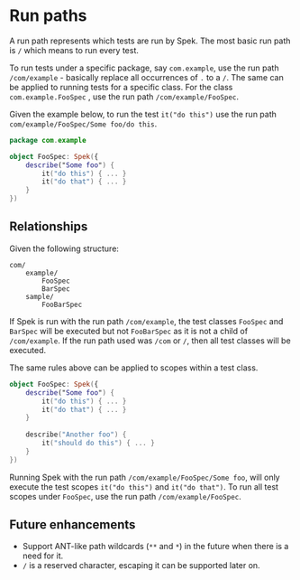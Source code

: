 # Run paths

A run path represents which tests are run by Spek.  The most basic run path is `/` which means to run every test.

To run tests under a specific package, say `com.example`,  use the run path `/com/example` - basically replace all occurrences of `.` to a `/`. The same can be applied to running tests for a specific class. For the class `com.example.FooSpec` , use the run path `/com/example/FooSpec`. 

Given the example below, to run the test `it("do this")` use the run path `com/example/FooSpec/Some foo/do this`.

```kotlin
package com.example

object FooSpec: Spek({
	describe("Some foo") {
        it("do this") { ... }
        it("do that") { ... }
    }
})
```

## Relationships

Given the following structure:

```
com/
	example/
		FooSpec
		BarSpec
    sample/
    	FooBarSpec
```

If Spek is run with the run path `/com/example`, the test classes `FooSpec` and `BarSpec` will be executed but not `FooBarSpec` as it is not a child of `/com/example`. If the run path used was `/com` or `/`, then all test classes will be executed. 

The same rules above can be applied to scopes within a test class.

```kotlin
object FooSpec: Spek({
	describe("Some foo") {
        it("do this") { ... }
        it("do that") { ... }
    }
    
    describe("Another foo") {
        it("should do this") { ... }
    }
})
```

Running Spek with the run path `/com/example/FooSpec/Some foo`, will only execute the test scopes `it("do this")` and `it("do that")`. To run all test scopes under `FooSpec`, use the run path `/com/example/FooSpec`.

## Future enhancements

- Support ANT-like path wildcards (`**` and `*`) in the future when there is a need for it.
- `/` is a reserved character, escaping it can be supported later on.


